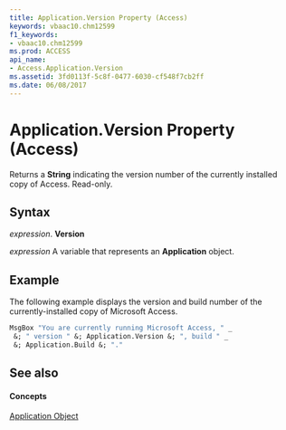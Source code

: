 ```yaml
---
title: Application.Version Property (Access)
keywords: vbaac10.chm12599
f1_keywords:
- vbaac10.chm12599
ms.prod: ACCESS
api_name:
- Access.Application.Version
ms.assetid: 3fd0113f-5c8f-0477-6030-cf548f7cb2ff
ms.date: 06/08/2017
---
```



# Application.Version Property (Access)

Returns a  **String** indicating the version number of the currently installed copy of Access. Read-only.


## Syntax

 _expression_. **Version**

 _expression_ A variable that represents an **Application** object.


## Example

The following example displays the version and build number of the currently-installed copy of Microsoft Access.


```vb
MsgBox "You are currently running Microsoft Access, " _ 
 &; " version " &; Application.Version &; ", build " _ 
 &; Application.Build &; "." 

```


## See also


#### Concepts


[Application Object](application-object-access.md)

